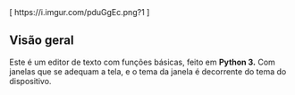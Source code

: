<div align=”center”> [ https://i.imgur.com/pduGgEc.png?1 ]</div>


## Visão geral
Este é um editor de texto com funções básicas, feito em **Python 3.**
Com janelas que se adequam a tela, e o tema da janela é decorrente do tema do dispositivo.
